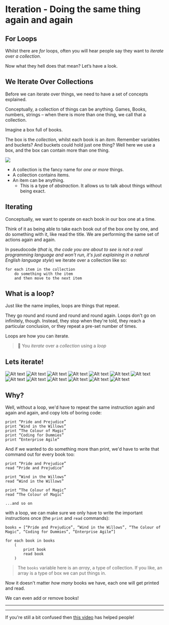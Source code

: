 # Iteration - Doing the same thing again and again

## For Loops

Whilst there are *for* loops, often you will hear people say they want to *iterate over a collection*. 

Now what they hell does that mean? Let’s have a look.

## We Iterate Over Collections
Before we can iterate over things, we need to have a set of concepts explained. 

Conceptually, a collection of things can be anything. Games, Books, numbers, strings – when there is more than one thing, we call that a collection. 

Imagine a box full of books. 

The box is the *collection*, whilst each book is an *item*. Remember variables and buckets? And buckets could hold just one thing? Well here we use a box, and the box can contain more than one thing.

![](img%5CCommand%20Line%20and%20Batch%20File%20Basics%20V218.png)

* A collection is the fancy name for *one or more* things.
* A collection contains items.
* An item can be anything.
  * This is a type of *abstraction*. It allows us to talk about things without being exact.

## Iterating

Conceptually, we want to operate on each book in our box one at a time.

Think of it as being able to take each book out of the box one by one, and do something with it, like read the title. We are performing the same set of actions again and again.

In pseudocode (*that is, the code you are about to see is not a real programming language and won't run, it's just explaining in a natural English language style*) we iterate over a collection like so:

```
for each item in the collection 
    do something with the item
    and then move to the next item
```

## What is a loop?

Just like the name implies, loops are things that repeat. 

They go round and round and round and round again. Loops don't go on infinitely, though. Instead, they stop when they're told, they reach a particular conclusion, or they repeat a pre-set number of times.

Loops are how you can iterate.

> :thought_balloon: You *iterate* over a *collection* using a *loop*

## Lets iterate!
![Alt text](img/Picture20.jpg)
![Alt text](img/Picture21.jpg)
![Alt text](img/Picture22.jpg)
![Alt text](img/Picture23.jpg)
![Alt text](img/Picture10.jpg)
![Alt text](img/Picture9.jpg)
![Alt text](img/Picture11.jpg)
![Alt text](img/Picture12.jpg)
![Alt text](img/Picture15.jpg)
![Alt text](img/Picture16.jpg)
![Alt text](img/Picture17.jpg)
![Alt text](img/Picture18.jpg)
![Alt text](img/Picture19.jpg)

## Why?

Well, without a loop, we'd have to repeat the same instruction again and again and again, and copy lots of boring code:

```
print “Pride and Prejudice”
print “Wind in the Willows”
print “The Colour of Magic”
print “Coding for Dummies”
print “Enterprise Agile”
```

And if we wanted to do something more than print, we'd have to write that command out for every book too:

```
print “Pride and Prejudice”
read “Pride and Prejudice”

print “Wind in the Willows”
read “Wind in the Willows”

print “The Colour of Magic”
read “The Colour of Magic”

...and so on
```

with a loop, we can make sure we only have to write the important instructions once (the `print` and `read` commands):

```
books = [“Pride and Prejudice”, “Wind in the Willows”, “The Colour of Magic”, “Coding for Dummies”, “Enterprise Agile”]

for each book in books 
    ( 
        print book 
        read book
    )

```

> The `books` variable here is an *array*, a type of collection. If you like, an array is a type of box we can put things in.

Now it doesn't matter *how many* books we have, each one will get printed and read.

We can even add or remove books!

---



---

If you're still a bit confused then [this video](https://www.youtube.com/watch?v=oWjiJIoG3nQ&t=132s) has helped people!